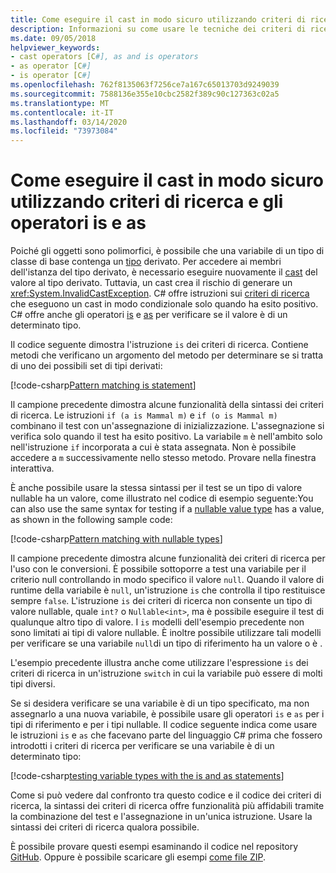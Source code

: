 ```yaml
---
title: Come eseguire il cast in modo sicuro utilizzando criteri di ricerca e gli operatori is e as
description: Informazioni su come usare le tecniche dei criteri di ricerca per eseguire il cast sicuro di variabili in un tipo diverso. È possibile usare i criteri di ricerca, nonché gli operatori is e as per convertire in modo sicuro i tipi.
ms.date: 09/05/2018
helpviewer_keywords:
- cast operators [C#], as and is operators
- as operator [C#]
- is operator [C#]
ms.openlocfilehash: 762f8135063f7256ce7a167c65013703d9249039
ms.sourcegitcommit: 7588136e355e10cbc2582f389c90c127363c02a5
ms.translationtype: MT
ms.contentlocale: it-IT
ms.lasthandoff: 03/14/2020
ms.locfileid: "73973084"
---
```

# <a name="how-to-safely-cast-by-using-pattern-matching-and-the-is-and-as-operators"></a>Come eseguire il cast in modo sicuro utilizzando criteri di ricerca e gli operatori is e as

Poiché gli oggetti sono polimorfici, è possibile che una variabile di un tipo di classe di base contenga un [tipo](../programming-guide/types/index.md) derivato. Per accedere ai membri dell'istanza del tipo derivato, è necessario eseguire nuovamente il [cast](../programming-guide/types/casting-and-type-conversions.md) del valore al tipo derivato. Tuttavia, un cast crea il rischio di generare un <xref:System.InvalidCastException>. C# offre istruzioni sui [criteri di ricerca](../pattern-matching.md) che eseguono un cast in modo condizionale solo quando ha esito positivo. C# offre anche gli operatori [is](../language-reference/operators/type-testing-and-cast.md#is-operator) e [as](../language-reference/operators/type-testing-and-cast.md#as-operator) per verificare se il valore è di un determinato tipo.

Il codice seguente dimostra l'istruzione `is` dei criteri di ricerca. Contiene metodi che verificano un argomento del metodo per determinare se si tratta di uno dei possibili set di tipi derivati:

[!code-csharp[Pattern matching is statement](../../../samples/snippets/csharp/how-to/safelycast/patternmatching/Program.cs#PatternMatchingIs)]

Il campione precedente dimostra alcune funzionalità della sintassi dei criteri di ricerca. Le istruzioni `if (a is Mammal m)` e `if (o is Mammal m)` combinano il test con un'assegnazione di inizializzazione. L'assegnazione si verifica solo quando il test ha esito positivo. La variabile `m` è nell'ambito solo nell'istruzione `if` incorporata a cui è stata assegnata. Non è possibile accedere a `m` successivamente nello stesso metodo. Provare nella finestra interattiva.

È anche possibile usare la stessa sintassi per il test se un tipo di valore nullable ha un valore, come illustrato nel codice di esempio seguente:You can also use the same syntax for testing if a [nullable value type](../language-reference/builtin-types/nullable-value-types.md) has a value, as shown in the following sample code:

[!code-csharp[Pattern matching with nullable types](../../../samples/snippets/csharp/how-to/safelycast/nullablepatternmatching/Program.cs#PatternMatchingNullable)]

Il campione precedente dimostra alcune funzionalità dei criteri di ricerca per l'uso con le conversioni. È possibile sottoporre a test una variabile per il criterio null controllando in modo specifico il valore `null`. Quando il valore di runtime della variabile è `null`, un'istruzione `is` che controlla il tipo restituisce sempre `false`. L'istruzione `is` dei criteri di ricerca non consente un tipo di valore nullable, quale `int?` o `Nullable<int>`, ma è possibile eseguire il test di qualunque altro tipo di valore. I `is` modelli dell'esempio precedente non sono limitati ai tipi di valore nullable. È inoltre possibile utilizzare tali modelli per verificare se una variabile `null`di un tipo di riferimento ha un valore o è .

L'esempio precedente illustra anche come utilizzare l'espressione `is` dei criteri di ricerca in un'istruzione `switch` in cui la variabile può essere di molti tipi diversi.

Se si desidera verificare se una variabile è di un tipo specificato, ma non assegnarlo a una nuova variabile, è possibile usare gli operatori `is` e `as` per i tipi di riferimento e per i tipi nullable. Il codice seguente indica come usare le istruzioni `is` e `as` che facevano parte del linguaggio C# prima che fossero introdotti i criteri di ricerca per verificare se una variabile è di un determinato tipo:

[!code-csharp[testing variable types with the is and as statements](../../../samples/snippets/csharp/how-to/safelycast/asandis/Program.cs#IsAndAs)]

Come si può vedere dal confronto tra questo codice e il codice dei criteri di ricerca, la sintassi dei criteri di ricerca offre funzionalità più affidabili tramite la combinazione del test e l'assegnazione in un'unica istruzione. Usare la sintassi dei criteri di ricerca qualora possibile.

È possibile provare questi esempi esaminando il codice nel repository [GitHub](https://github.com/dotnet/samples/tree/master/snippets/csharp/how-to/safelycast). Oppure è possibile scaricare gli esempi [come file ZIP](https://github.com/dotnet/samples/raw/master/snippets/csharp/how-to/safelycast.zip).
